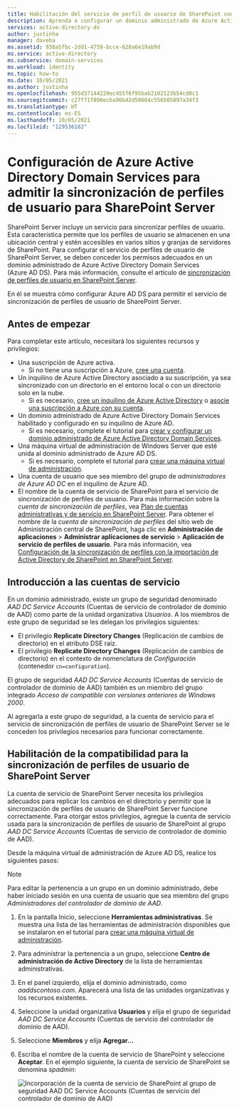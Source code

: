 ```yaml
---
title: Habilitación del servicio de perfil de usuario de SharePoint con Azure AD DS | Microsoft Docs
description: Aprenda a configurar un dominio administrado de Azure Active Directory Domain Services para admitir la sincronización de perfiles para SharePoint Server
services: active-directory-ds
author: justinha
manager: daveba
ms.assetid: 938a5fbc-2dd1-4759-bcce-628a6e19ab9d
ms.service: active-directory
ms.subservice: domain-services
ms.workload: identity
ms.topic: how-to
ms.date: 10/05/2021
ms.author: justinha
ms.openlocfilehash: 955d37144220ec455f6f95bab2102123b54cd0c1
ms.sourcegitcommit: c27f71f890ecba96b42d58604c556505897a34f3
ms.translationtype: HT
ms.contentlocale: es-ES
ms.lasthandoff: 10/05/2021
ms.locfileid: "129536182"
---
```

# <a name="configure-azure-active-directory-domain-services-to-support-user-profile-synchronization-for-sharepoint-server"></a>Configuración de Azure Active Directory Domain Services para admitir la sincronización de perfiles de usuario para SharePoint Server

SharePoint Server incluye un servicio para sincronizar perfiles de usuario. Esta característica permite que los perfiles de usuario se almacenen en una ubicación central y estén accesibles en varios sitios y granjas de servidores de SharePoint. Para configurar el servicio de perfiles de usuario de SharePoint Server, se deben conceder los permisos adecuados en un dominio administrado de Azure Active Directory Domain Services (Azure AD DS). Para más información, consulte el artículo de [sincronización de perfiles de usuario en SharePoint Server](/SharePoint/administration/user-profile-service-administration).

En él se muestra cómo configurar Azure AD DS para permitir el servicio de sincronización de perfiles de usuario de SharePoint Server.

## <a name="before-you-begin"></a>Antes de empezar

Para completar este artículo, necesitará los siguientes recursos y privilegios:

* Una suscripción de Azure activa.
    * Si no tiene una suscripción a Azure, [cree una cuenta](https://azure.microsoft.com/free/?WT.mc_id=A261C142F).
* Un inquilino de Azure Active Directory asociado a su suscripción, ya sea sincronizado con un directorio en el entorno local o con un directorio solo en la nube.
    * Si es necesario, [cree un inquilino de Azure Active Directory][create-azure-ad-tenant] o [asocie una suscripción a Azure con su cuenta][associate-azure-ad-tenant].
* Un dominio administrado de Azure Active Directory Domain Services habilitado y configurado en su inquilino de Azure AD.
    * Si es necesario, complete el tutorial para [crear y configurar un dominio administrado de Azure Active Directory Domain Services][create-azure-ad-ds-instance].
* Una máquina virtual de administración de Windows Server que esté unida al dominio administrado de Azure AD DS.
    * Si es necesario, complete el tutorial para [crear una máquina virtual de administración][tutorial-create-management-vm].
* Una cuenta de usuario que sea miembro del grupo de *administradores de Azure AD DC* en el inquilino de Azure AD.
* El nombre de la cuenta de servicio de SharePoint para el servicio de sincronización de perfiles de usuario. Para más información sobre la *cuenta de sincronización de perfiles*, vea [Plan de cuentas administrativas y de servicio en SharePoint Server][sharepoint-service-account]. Para obtener el nombre de la *cuenta de sincronización de perfiles* del sitio web de Administración central de SharePoint, haga clic en **Administración de aplicaciones** > **Administrar aplicaciones de servicio** > **Aplicación de servicio de perfiles de usuario**. Para más información, vea [Configuración de la sincronización de perfiles con la importación de Active Directory de SharePoint en SharePoint Server](/SharePoint/administration/configure-profile-synchronization-by-using-sharepoint-active-directory-import).

## <a name="service-accounts-overview"></a>Introducción a las cuentas de servicio

En un dominio administrado, existe un grupo de seguridad denominado *AAD DC Service Accounts* (Cuentas de servicio de controlador de dominio de AAD) como parte de la unidad organizativa *Usuarios*. A los miembros de este grupo de seguridad se les delegan los privilegios siguientes:

- El privilegio **Replicate Directory Changes** (Replicación de cambios de directorio) en el atributo DSE raíz.
- El privilegio **Replicate Directory Changes** (Replicación de cambios de directorio) en el contexto de nomenclatura de *Configuración* (contenedor `cn=configuration`).

El grupo de seguridad *AAD DC Service Accounts* (Cuentas de servicio de controlador de dominio de AAD) también es un miembro del grupo integrado *Acceso de compatible con versiones anteriores de Windows 2000*.

Al agregarla a este grupo de seguridad, a la cuenta de servicio para el servicio de sincronización de perfiles de usuario de SharePoint Server se le conceden los privilegios necesarios para funcionar correctamente.

## <a name="enable-support-for-sharepoint-server-user-profile-sync"></a>Habilitación de la compatibilidad para la sincronización de perfiles de usuario de SharePoint Server

La cuenta de servicio de SharePoint Server necesita los privilegios adecuados para replicar los cambios en el directorio y permitir que la sincronización de perfiles de usuario de SharePoint Server funcione correctamente. Para otorgar estos privilegios, agregue la cuenta de servicio usada para la sincronización de perfiles de usuario de SharePoint al grupo *AAD DC Service Accounts* (Cuentas de servicio de controlador de dominio de AAD).

Desde la máquina virtual de administración de Azure AD DS, realice los siguientes pasos:

> [!NOTE]
> Para editar la pertenencia a un grupo en un dominio administrado, debe haber iniciado sesión en una cuenta de usuario que sea miembro del grupo *Administradores del controlador de dominio de AAD*.

1. En la pantalla Inicio, seleccione **Herramientas administrativas**. Se muestra una lista de las herramientas de administración disponibles que se instalaron en el tutorial para [crear una máquina virtual de administración][tutorial-create-management-vm].
1. Para administrar la pertenencia a un grupo, seleccione **Centro de administración de Active Directory** de la lista de herramientas administrativas.
1. En el panel izquierdo, elija el dominio administrado, como *aaddscontoso.com*. Aparecerá una lista de las unidades organizativas y los recursos existentes.
1. Seleccione la unidad organizativa **Usuarios** y elija el grupo de seguridad *AAD DC Service Accounts* (Cuentas de servicio del controlador de dominio de AAD).
1. Seleccione **Miembros** y elija **Agregar...**
1. Escriba el nombre de la cuenta de servicio de SharePoint y seleccione **Aceptar**. En el ejemplo siguiente, la cuenta de servicio de SharePoint se denomina *spadmin*:

    ![Incorporación de la cuenta de servicio de SharePoint al grupo de seguridad AAD DC Service Accounts (Cuentas de servicio del controlador de dominio de AAD)](./media/deploy-sp-profile-sync/add-member-to-aad-dc-service-accounts-group.png)


<!-- INTERNAL LINKS -->
[create-azure-ad-tenant]: ../active-directory/fundamentals/sign-up-organization.md
[associate-azure-ad-tenant]: ../active-directory/fundamentals/active-directory-how-subscriptions-associated-directory.md
[create-azure-ad-ds-instance]: tutorial-create-instance.md
[tutorial-create-management-vm]: tutorial-create-management-vm.md

<!-- EXTERNAL LINKS -->
[sharepoint-service-account]: /sharepoint/security-for-sharepoint-server/plan-for-administrative-and-service-accounts